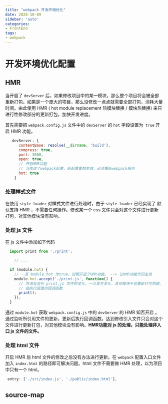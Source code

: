 ```yaml
---
title: "webpack 开发环境优化"
date: 2020-10-09
sidebar: 'auto'
categories:
- FrontEnd
tags:
- webpack
---
```




# 开发环境优化配置



## HMR

当开启了 `devServer` 后，如果修改项目中的某一模块，那么整个项目将会被全部重新打包。如果是一个庞大的项目，那么没修改一点点就需要全部打包，消耗大量时间。由此使用 HMR ( hot module replacement 热模块替换 / 模块热替换) 来只进行性修改部分的更新打包，加快开发进度。



首先需要把 `webpack.config.js` 文件中的 `devServer` 的 `hot` 字段设置为` true` 开启 HMR 功能。

```js
   devServer: {
      contentBase: resolve(__dirname, 'build'),
      compress: true,
      port: 3000,
      open: true,
      // 开启HMR功能
      // 当修改了webpack配置，新配置要想生效，必须重新webpack服务
      hot: true
    }
```

### 处理样式文件

在使用 `style-loader` 对样式文件进行处理时，由于 `style-loader` 已经实现了 默认支持 HMR ，不需要任何操作。修改某一个 css 文件只会对这个文件进行更新打包，对其他模块没有影响。

### 处理 js 文件

在 js 文件中添加如下代码

```js
  import print from './print';

	// ...

  if (module.hot) {
    // 一旦 module.hot 为true，说明开启了HMR功能。 --> 让HMR功能代码生效
    module.hot.accept('./print.js', function() {
      // 方法会监听 print.js 文件的变化，一旦发生变化，其他模块不会重新打包构建。
      // 会执行后面的回调函数
      print();
    });
  }
```

通过 `module.hot` 获取 `webpack.config.js` 中的 `devServer` 的 HMR 知否开启 。通过监听所引用文件的更新，更新后执行回调函数。达到修改引入文件只会对这个文件进行更新打包，对其他模块没有影响。**HMR功能对 js 的处理，只能处理非入口 js 文件的文件。**

### 处理 html 文件

开启 HMR 后 html 文件的修改之后没有办法进行更新。在 `webpack` 配置入口文件加入 `index.html` 的路径即可解决问题。html 文件不需要做 HMR 处理，以为项目中只有一个 html。 

```js
 entry: ['./src/index.js', './public/index.html'],
```



## source-map





















